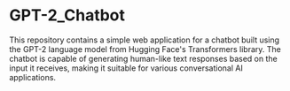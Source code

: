 # GPT-2_Chatbot
This repository contains a simple web application for a chatbot built using the GPT-2 language model from Hugging Face's Transformers library. The chatbot is capable of generating human-like text responses based on the input it receives, making it suitable for various conversational AI applications.
